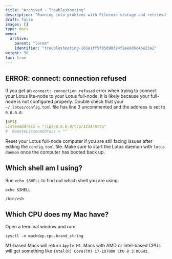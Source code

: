 ```yaml
---
title: "Archived - Troubleshooting"
description: "Running into problems with Filecoin storage and retrieval? Check out these troubleshooting steps."
draft: false
images: []
type: docs
menu:
  archive:
    parent: "lorem"
    identifier: "troubleshooting-165e1ff5f05090394f2ee9d6c46e23a2"
weight: 50
toc: true
---
```

## ERROR: connect: connection refused

If you get an `connect: connection refused` error when trying to connect your Lotus lite-node to your Lotus full-node, it is likely because your full-node is not configured properly. Double check that your `~/.lotus/config.toml` file has line 3 uncommented and the address is set to `0.0.0.0`:

```yaml
[API]
ListenAddress = "/ip4/0.0.0.0/tcp/1234/http"
#  RemoteListenAddress = ""
```

Reset your Lotus full-node computer if you are still facing issues after editing the `config.toml` file. Make sure to start the Lotus daemon with `lotus daemon` once the computer has booted back up.

## Which shell am I using?

Run `echo $SHELL` to find out which shell you are using:

```shell
echo $SHELL
```

```plaintext
/bin/zsh
```

## Which CPU does my Mac have?

Open a terminal window and run:

```shell
sysctl -n machdep.cpu.brand_string
```

M1-based Macs will return `Apple M1`. Macs with AMD or Intel-based CPUs will get something like `Intel(R) Core(TM) i7-10700K CPU @ 3.80GHz`.
